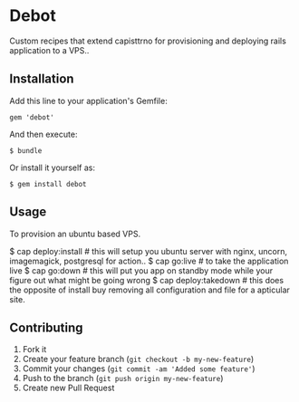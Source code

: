 # Debot

Custom recipes that extend capisttrno for provisioning and deploying rails application to a VPS..

## Installation

Add this line to your application's Gemfile:

    gem 'debot'

And then execute:

    $ bundle

Or install it yourself as:

    $ gem install debot

## Usage

To provision an ubuntu based VPS.

$ cap deploy:install # this will setup you ubuntu server with nginx, uncorn, imagemagick, postgresql for action..
$ cap go:live # to take the application live
$ cap go:down # this will put you app on standby mode while your figure out what might be going wrong
$ cap deploy:takedown # this does the opposite of install buy removing all configuration and file for a apticular site.

## Contributing

1. Fork it
2. Create your feature branch (`git checkout -b my-new-feature`)
3. Commit your changes (`git commit -am 'Added some feature'`)
4. Push to the branch (`git push origin my-new-feature`)
5. Create new Pull Request
